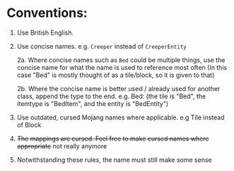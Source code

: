 # Conventions:

1. Use British English.

2. Use concise names. e.g. `Creeper` instead of `CreeperEntity`

    2a. Where concise names such as `Bed` could be multiple things, use the concise name for what the name is used to reference most often (In this case "Bed" is mostly thought of as a tile/block, so it is given to that)

    2b. Where the concise name is better used / already used for another class, append the type to the end. e.g. Bed: (the tile is "Bed", the itemtype is "BedItem", and the entity is "BedEntity")

3. Use outdated, cursed Mojang names where applicable. e.g Tile instead of Block

4. ~~The mappings are cursed. Feel free to make cursed names where appropriate~~ not really anymore

5. Notwithstanding these rules, the name must still make some sense
